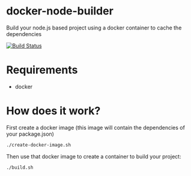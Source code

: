 # docker-node-builder
Build your node.js based project using a docker container to cache the dependencies

[![Build Status](https://travis-ci.org/josketres/docker-node-builder.svg?branch=master)](https://travis-ci.org/josketres/docker-node-builder)

# Requirements
* docker

# How does it work?
First create a docker image (this image will contain the dependencies of your package.json)
```sh
./create-docker-image.sh
```

Then use that docker image to create a container to build your project:
```sh
./build.sh
```
